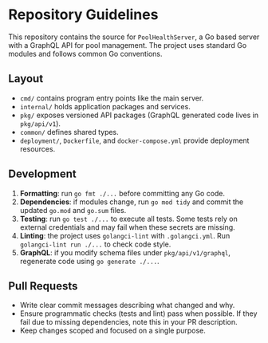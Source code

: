 # Repository Guidelines

This repository contains the source for `PoolHealthServer`, a Go based server with a GraphQL API for pool management.  The project uses standard Go modules and follows common Go conventions.

## Layout
- `cmd/` contains program entry points like the main server.
- `internal/` holds application packages and services.
- `pkg/` exposes versioned API packages (GraphQL generated code lives in `pkg/api/v1`).
- `common/` defines shared types.
- `deployment/`, `Dockerfile`, and `docker-compose.yml` provide deployment resources.

## Development
1. **Formatting**: run `go fmt ./...` before committing any Go code.
2. **Dependencies**: if modules change, run `go mod tidy` and commit the updated `go.mod` and `go.sum` files.
3. **Testing**: run `go test ./...` to execute all tests.  Some tests rely on external credentials and may fail when these secrets are missing.
4. **Linting**: the project uses `golangci-lint` with `.golangci.yml`.  Run `golangci-lint run ./...` to check code style.
5. **GraphQL**: if you modify schema files under `pkg/api/v1/graphql`, regenerate code using `go generate ./...`.

## Pull Requests
- Write clear commit messages describing what changed and why.
- Ensure programmatic checks (tests and lint) pass when possible.  If they fail due to missing dependencies, note this in your PR description.
- Keep changes scoped and focused on a single purpose.
